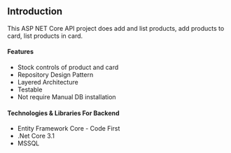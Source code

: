 
<h2>Introduction</h2>
This ASP NET Core API project does add and list products, add products to card, list products in card.</br> 

<h4>Features</h4>

<ul>
  <li>Stock controls of product and card</li>
  <li>Repository Design Pattern</li>
  <li>Layered Architecture</li>
  <li>Testable</li>
  <li>Not require Manual DB installation</li>
</ul> 

<h4>Technologies & Libraries For Backend</h4>
<ul>
  <li>Entity Framework Core - Code First</li>
  <li>.Net Core 3.1</li>
  <li>MSSQL</li>
</ul> 
